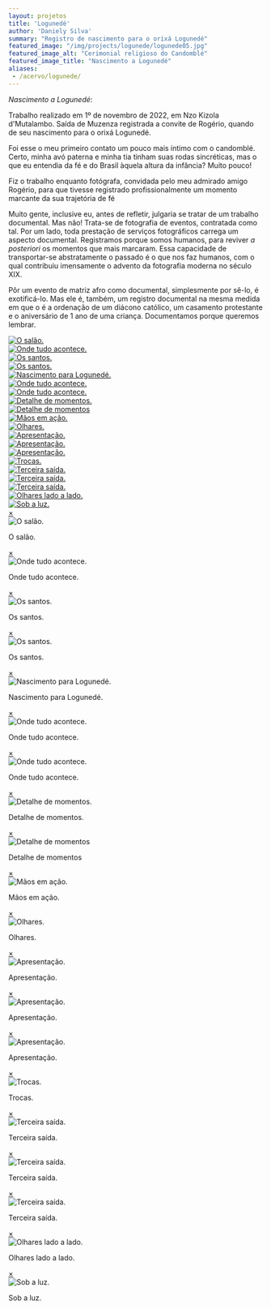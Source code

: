 ```yaml
---
layout: projetos
title: 'Logunedé'
author: 'Daniely Silva'
summary: "Registro de nascimento para o orixá Logunedé"
featured_image: "/img/projects/logunede/logunede05.jpg"
featured_image_alt: "Cerimonial religioso do Candomblé"
featured_image_title: "Nascimento a Logunedé"
aliases:
 - /acervo/logunede/
---
```

*Nascimento a Logunedé*:

Trabalho realizado em 1º de novembro de 2022, em Nzo Kizola d'Mutalambo. Saída de Muzenza registrada a convite de Rogério, quando de seu nascimento para o orixá Logunedé.

Foi esse o meu primeiro contato um pouco mais íntimo com o candomblé. Certo, minha avó paterna e minha tia tinham suas rodas sincréticas, mas o que eu entendia da fé e do Brasil àquela altura da infância? Muito pouco!

Fiz o trabalho enquanto fotógrafa, convidada pelo meu admirado amigo Rogério, para que tivesse registrado profissionalmente um momento marcante da sua trajetória de fé

Muito gente, inclusive eu, antes de refletir, julgaria se tratar de um trabalho documental. Mas não! Trata-se de fotografia de eventos, contratada como tal. Por um lado, toda prestação de serviços fotográficos carrega um aspecto documental. Registramos porque somos humanos, para reviver *a posteriori* os momentos que mais marcaram. Essa capacidade de transportar-se abstratamente o passado é o que nos faz humanos, com o qual contribuiu imensamente o advento da fotografia moderna no século XIX.

Pôr um evento de matriz afro como documental, simplesmente por sê-lo, é exotificá-lo. Mas ele é, também, um registro documental na mesma medida em que o é a ordenação de um diácono católico, um casamento protestante e o aniversário de 1 ano de uma criança. Documentamos porque queremos lembrar.

<div hidden>

![O salão](/img/projects/logunede/logunede01.jpg "O salão.")

![Onde tudo acontece](/img/projects/logunede/logunede02.jpg "Onde tudo acontece.")

![Os santos](/img/projects/logunede/logunede03.jpg "Os santos.")

![Os santos](/img/projects/logunede/logunede04.jpg "Os santos.")

![Nascimento para Logunedé](/img/projects/logunede/logunede06.jpg "Nascimento para Logunedé.")

![Onde tudo acontece](/img/projects/logunede/logunede07.jpg "Onde tudo acontece.")

![Onde tudo acontece](/img/projects/logunede/logunede08.jpg "Onde tudo acontece.")

![Detalhe de momentos](/img/projects/logunede/logunede09.jpg "Detalhe de momentos.")

![Detalhe de momentos](/img/projects/logunede/logunede10.jpg "Detalhe de momentos")

![Mãos em ação](/img/projects/logunede/logunede11.jpg "Mãos em ação.")

![Olhares](/img/projects/logunede/logunede12.jpg "Olhares.")

![Apresentação](/img/projects/logunede/logunede13.jpg "Apresentação.")

![Apresentação](/img/projects/logunede/logunede14.jpg "Apresentação.")

![Apresentação](/img/projects/logunede/logunede15.jpg "Apresentação.")

![Trocas](/img/projects/logunede/logunede16.jpg "Trocas.")

![Terceira saída](/img/projects/logunede/logunede17.jpg "Terceira saída.")

![Terceira saída](/img/projects/logunede/logunede18.jpg "Terceira saída.")

![Terceira saída](/img/projects/logunede/logunede19.jpg "Terceira saída.")

![Olhares lado a lado](/img/projects/logunede/logunede20.jpg "Olhares lado a lado.")

![Sob a luz](/img/projects/logunede/logunede21.jpg "Sob a luz.")
</div>

<section class="galeria">

  <div class="item"><a href="#imagem1"><img src="/img/projects/logunede/logunede01.jpg" alt="O salão." title="O salão." /></a></div>
  <div class="item"><a href="#imagem2"><img src="/img/projects/logunede/logunede02.jpg" alt="Onde tudo acontece." title="Onde tudo acontece." /></a></div>
  <div class="item"><a href="#imagem3"><img src="/img/projects/logunede/logunede03.jpg" alt="Os santos." title="Os santos." /></a></div>
  <div class="item"><a href="#imagem4"><img src="/img/projects/logunede/logunede04.jpg" alt="Os santos." title="Os santos." /></a></div>
  <div class="item"><a href="#imagem5"><img src="/img/projects/logunede/logunede06.jpg" alt="Nascimento para Logunedé." title="Nascimento para Logunedé." /></a></div>
  <div class="item"><a href="#imagem6"><img src="/img/projects/logunede/logunede07.jpg" alt="Onde tudo acontece." title="Onde tudo acontece." /></a></div>
  <div class="item"><a href="#imagem7"><img src="/img/projects/logunede/logunede08.jpg" alt="Onde tudo acontece." title="Onde tudo acontece." /></a></div>
  <div class="item"><a href="#imagem8"><img src="/img/projects/logunede/logunede09.jpg" alt="Detalhe de momentos." title="Detalhe de momentos." /></a></div>
  <div class="item"><a href="#imagem9"><img src="/img/projects/logunede/logunede10.jpg" alt="Detalhe de momentos" title="Detalhe de momentos" /></a></div>
  <div class="item"><a href="#imagem10"><img src="/img/projects/logunede/logunede11.jpg" alt="Mãos em ação." title="Mãos em ação." /></a></div>
  <div class="item"><a href="#imagem11"><img src="/img/projects/logunede/logunede12.jpg" alt="Olhares." title="Olhares." /></a></div>
  <div class="item"><a href="#imagem12"><img src="/img/projects/logunede/logunede13.jpg" alt="Apresentação." title="Apresentação." /></a></div>
  <div class="item"><a href="#imagem13"><img src="/img/projects/logunede/logunede14.jpg" alt="Apresentação." title="Apresentação." /></a></div>
  <div class="item"><a href="#imagem14"><img src="/img/projects/logunede/logunede15.jpg" alt="Apresentação." title="Apresentação." /></a></div>
  <div class="item"><a href="#imagem15"><img src="/img/projects/logunede/logunede16.jpg" alt="Trocas." title="Trocas." /></a></div>
  <div class="item"><a href="#imagem16"><img src="/img/projects/logunede/logunede17.jpg" alt="Terceira saída." title="Terceira saída." /></a></div>
  <div class="item"><a href="#imagem17"><img src="/img/projects/logunede/logunede18.jpg" alt="Terceira saída." title="Terceira saída." /></a></div>
  <div class="item"><a href="#imagem18"><img src="/img/projects/logunede/logunede19.jpg" alt="Terceira saída." title="Terceira saída." /></a></div>
  <div class="item"><a href="#imagem19"><img src="/img/projects/logunede/logunede20.jpg" alt="Olhares lado a lado." title="Olhares lado a lado." /></a></div>
  <div class="item"><a href="#imagem20"><img src="/img/projects/logunede/logunede21.jpg" alt="Sob a luz." title="Sob a luz." /></a></div>

</section>

<div class="lightboxes">

  <div class="lightbox" id="imagem1"><a href="#" class="fechar">&times;</a><div class="conteudo"><img src="/img/projects/logunede/logunede01.jpg" alt="O salão." title="O salão." /><p>O salão.</p></div></div>
  <div class="lightbox" id="imagem2"><a href="#" class="fechar">&times;</a><div class="conteudo"><img src="/img/projects/logunede/logunede02.jpg" alt="Onde tudo acontece." title="Onde tudo acontece." /><p>Onde tudo acontece.</p></div></div>
  <div class="lightbox" id="imagem3"><a href="#" class="fechar">&times;</a><div class="conteudo"><img src="/img/projects/logunede/logunede03.jpg" alt="Os santos." title="Os santos." /><p>Os santos.</p></div></div>
  <div class="lightbox" id="imagem4"><a href="#" class="fechar">&times;</a><div class="conteudo"><img src="/img/projects/logunede/logunede04.jpg" alt="Os santos." title="Os santos." /><p>Os santos.</p></div></div>
  <div class="lightbox" id="imagem5"><a href="#" class="fechar">&times;</a><div class="conteudo"><img src="/img/projects/logunede/logunede06.jpg" alt="Nascimento para Logunedé." title="Nascimento para Logunedé." /><p>Nascimento para Logunedé.</p></div></div>
  <div class="lightbox" id="imagem6"><a href="#" class="fechar">&times;</a><div class="conteudo"><img src="/img/projects/logunede/logunede07.jpg" alt="Onde tudo acontece." title="Onde tudo acontece." /><p>Onde tudo acontece.</p></div></div>
  <div class="lightbox" id="imagem7"><a href="#" class="fechar">&times;</a><div class="conteudo"><img src="/img/projects/logunede/logunede08.jpg" alt="Onde tudo acontece." title="Onde tudo acontece." /><p>Onde tudo acontece.</p></div></div>
  <div class="lightbox" id="imagem8"><a href="#" class="fechar">&times;</a><div class="conteudo"><img src="/img/projects/logunede/logunede09.jpg" alt="Detalhe de momentos." title="Detalhe de momentos." /><p>Detalhe de momentos.</p></div></div>
  <div class="lightbox" id="imagem9"><a href="#" class="fechar">&times;</a><div class="conteudo"><img src="/img/projects/logunede/logunede10.jpg" alt="Detalhe de momentos" title="Detalhe de momentos" /><p>Detalhe de momentos</p></div></div>
  <div class="lightbox" id="imagem10"><a href="#" class="fechar">&times;</a><div class="conteudo"><img src="/img/projects/logunede/logunede11.jpg" alt="Mãos em ação." title="Mãos em ação." /><p>Mãos em ação.</p></div></div>
  <div class="lightbox" id="imagem11"><a href="#" class="fechar">&times;</a><div class="conteudo"><img src="/img/projects/logunede/logunede12.jpg" alt="Olhares." title="Olhares." /><p>Olhares.</p></div></div>
  <div class="lightbox" id="imagem12"><a href="#" class="fechar">&times;</a><div class="conteudo"><img src="/img/projects/logunede/logunede13.jpg" alt="Apresentação." title="Apresentação." /><p>Apresentação.</p></div></div>
  <div class="lightbox" id="imagem13"><a href="#" class="fechar">&times;</a><div class="conteudo"><img src="/img/projects/logunede/logunede14.jpg" alt="Apresentação." title="Apresentação." /><p>Apresentação.</p></div></div>
  <div class="lightbox" id="imagem14"><a href="#" class="fechar">&times;</a><div class="conteudo"><img src="/img/projects/logunede/logunede15.jpg" alt="Apresentação." title="Apresentação." /><p>Apresentação.</p></div></div>
  <div class="lightbox" id="imagem15"><a href="#" class="fechar">&times;</a><div class="conteudo"><img src="/img/projects/logunede/logunede16.jpg" alt="Trocas." title="Trocas." /><p>Trocas.</p></div></div>
  <div class="lightbox" id="imagem16"><a href="#" class="fechar">&times;</a><div class="conteudo"><img src="/img/projects/logunede/logunede17.jpg" alt="Terceira saída." title="Terceira saída." /><p>Terceira saída.</p></div></div>
  <div class="lightbox" id="imagem17"><a href="#" class="fechar">&times;</a><div class="conteudo"><img src="/img/projects/logunede/logunede18.jpg" alt="Terceira saída." title="Terceira saída." /><p>Terceira saída.</p></div></div>
  <div class="lightbox" id="imagem18"><a href="#" class="fechar">&times;</a><div class="conteudo"><img src="/img/projects/logunede/logunede19.jpg" alt="Terceira saída." title="Terceira saída." /><p>Terceira saída.</p></div></div>
  <div class="lightbox" id="imagem19"><a href="#" class="fechar">&times;</a><div class="conteudo"><img src="/img/projects/logunede/logunede20.jpg" alt="Olhares lado a lado." title="Olhares lado a lado." /><p>Olhares lado a lado.</p></div></div>
  <div class="lightbox" id="imagem20"><a href="#" class="fechar">&times;</a><div class="conteudo"><img src="/img/projects/logunede/logunede21.jpg" alt="Sob a luz." title="Sob a luz." /><p>Sob a luz.</p></div></div>

</div>
